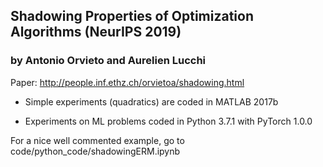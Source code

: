 ## Shadowing Properties of Optimization Algorithms (NeurIPS 2019)
### by Antonio Orvieto and Aurelien Lucchi

Paper: http://people.inf.ethz.ch/orvietoa/shadowing.html

- Simple experiments (quadratics) are coded in MATLAB 2017b

- Experiments on ML problems coded in Python 3.7.1 with PyTorch 1.0.0

For a nice well commented example, go to code/python_code/shadowingERM.ipynb

